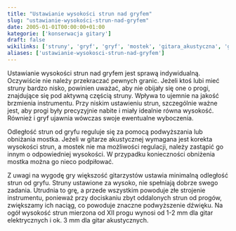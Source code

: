 ```yaml
---
title: "Ustawianie wysokości strun nad gryfem"
slug: "ustawianie-wysokości-strun-nad-gryfem"
date: 2005-01-01T00:00:00+01:00
kategorie: ['konserwacja gitary']
draft: false
wikilinks: ['struny', 'gryf', 'gryf', 'mostek', 'gitara_akustyczna', 'gitara_elektryczna', 'gitara_akustyczna']
aliases: ['ustawianie-wysokosci-strun-nad-gryfem']
---
```

Ustawianie wysokości strun<!-- link nie odnosił się do niczego --> nad
gryfem<!-- link nie odnosił się do niczego --> jest sprawą indywidualną. Oczywiście nie
należy przekraczać pewnych granic. Jeżeli ktoś lubi mieć struny bardzo
nisko, powinien uważać, aby nie obijały się one o progi, znajdujące się
pod aktywną częścią struny. Wpływa to ujemnie na jakość brzmienia
instrumentu. Przy niskim ustawieniu strun, szczególnie ważne jest, aby
progi były precyzyjnie nabite i miały idealnie równa wysokość. Również i
gryf<!-- link nie odnosił się do niczego --> ujawnia wówczas swoje ewentualne wyboczenia.

Odległość strun od gryfu reguluje się za pomocą podwyższania lub
obniżania mostka<!-- link nie odnosił się do niczego -->. Jeżeli w gitarze
akustycznej<!-- link nie odnosił się do niczego --> wymagana jest korekta
wysokości strun, a mostek nie ma możliwości regulacji, należy zastąpić
go innym o odpowiedniej wysokości. W przypadku konieczności obniżenia
mostka można go nieco podpiłować.

Z uwagi na wygodę gry większość gitarzystów ustawia minimalną odległość
strun od gryfu. Struny ustawione za wysoko, nie spełniają dobrze swego
zadania. Utrudnia to grę, a przede wszystkim powoduje złe strojenie
instrumentu, ponieważ przy dociskaniu zbyt oddalonych strun od progów,
zwiększamy ich naciąg, co powoduje znaczne podwyższenie dźwięku. Na ogół
wysokość strun mierzona od XII progu wynosi od 1-2 mm dla gitar
elektrycznych<!-- link nie odnosił się do niczego --> i ok. 3 mm dla gitar
akustycznych<!-- link nie odnosił się do niczego -->.

